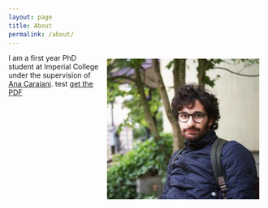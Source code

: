 ```yaml
---
layout: page
title: About
permalink: /about/
---
```


<img style="float: right; padding: 10px" width="300" src="/assests/Pic.jpg">


I am a first year PhD student at Imperial College under the supervision of [Ana Caraiani](https://wwwf.imperial.ac.uk/~acaraian/). 
test [get the PDF](/assests/ShimuraData.pdf)